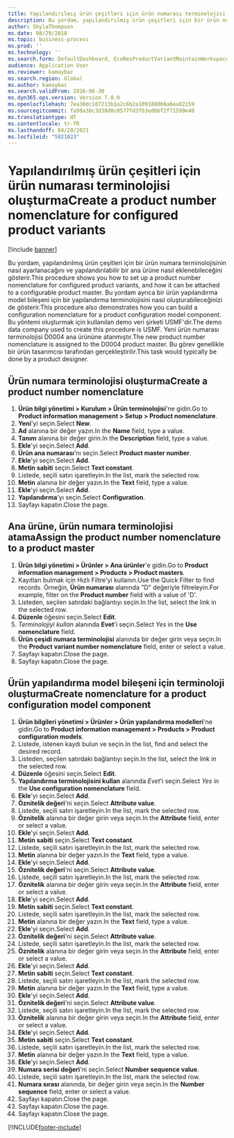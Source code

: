 ```yaml
---
title: Yapılandırılmış ürün çeşitleri için ürün numarası terminolojisi oluşturma
description: Bu yordam, yapılandırılmış ürün çeşitleri için bir ürün numara terminolojisinin nasıl ayarlanacağını ve yapılandırılabilir bir ana ürüne nasıl eklenebileceğini gösterir.
author: ShylaThompson
ms.date: 08/29/2018
ms.topic: business-process
ms.prod: ''
ms.technology: ''
ms.search.form: DefaultDashboard, EcoResProductVariantMaintainWorkspace, EcoResNomenclature, EcoResProductListPage, EcoResProductDetails, PCProductConfigurationModelListPage, PCProductConfigurationModelDetails
audience: Application User
ms.reviewer: kamaybac
ms.search.region: Global
ms.author: kamaybac
ms.search.validFrom: 2016-06-30
ms.dyn365.ops.version: Version 7.0.0
ms.openlocfilehash: 7ea30dc107213b1a2c6b2a109188066a6ea82159
ms.sourcegitcommit: fa99a36c3d30d0c0577fd3f63ed6bf2f71599e40
ms.translationtype: HT
ms.contentlocale: tr-TR
ms.lasthandoff: 04/20/2021
ms.locfileid: "5921023"
---
```

# <a name="create-a-product-number-nomenclature-for-configured-product-variants"></a><span data-ttu-id="3395a-103">Yapılandırılmış ürün çeşitleri için ürün numarası terminolojisi oluşturma</span><span class="sxs-lookup"><span data-stu-id="3395a-103">Create a product number nomenclature for configured product variants</span></span>

[!include [banner](../../includes/banner.md)]

<span data-ttu-id="3395a-104">Bu yordam, yapılandırılmış ürün çeşitleri için bir ürün numara terminolojisinin nasıl ayarlanacağını ve yapılandırılabilir bir ana ürüne nasıl eklenebileceğini gösterir.</span><span class="sxs-lookup"><span data-stu-id="3395a-104">This procedure shows you how to set up a product number nomenclature for configured product variants, and how it can be attached to a configurable product master.</span></span> <span data-ttu-id="3395a-105">Bu yordam ayrıca bir ürün yapılandırma model bileşeni için bir yapılandırma terminolojisini nasıl oluşturabileceğinizi de gösterir.</span><span class="sxs-lookup"><span data-stu-id="3395a-105">This procedure also demonstrates how you can build a configuration nomenclature for a product configuration model component.</span></span> <span data-ttu-id="3395a-106">Bu yöntemi oluşturmak için kullanılan demo veri şirketi USMF'dir.</span><span class="sxs-lookup"><span data-stu-id="3395a-106">The demo data company used to create this procedure is USMF.</span></span> <span data-ttu-id="3395a-107">Yeni ürün numarası terminolojisi D0004 ana ürününe atanmıştır.</span><span class="sxs-lookup"><span data-stu-id="3395a-107">The new product number nomenclature is assigned to the D0004 product master.</span></span> <span data-ttu-id="3395a-108">Bu görev genellikle bir ürün tasarımcısı tarafından gerçekleştirilir.</span><span class="sxs-lookup"><span data-stu-id="3395a-108">This task would typically be done by a product designer.</span></span>

## <a name="create-a-product-number-nomenclature"></a><span data-ttu-id="3395a-109">Ürün numara terminolojisi oluşturma</span><span class="sxs-lookup"><span data-stu-id="3395a-109">Create a product number nomenclature</span></span>

1. <span data-ttu-id="3395a-110">**Ürün bilgi yönetimi \> Kurulum \> Ürün terminolojisi**'ne gidin.</span><span class="sxs-lookup"><span data-stu-id="3395a-110">Go to **Product information management \> Setup \> Product nomenclature**.</span></span>
1. <span data-ttu-id="3395a-111">**Yeni**'yi seçin.</span><span class="sxs-lookup"><span data-stu-id="3395a-111">Select **New**.</span></span>
1. <span data-ttu-id="3395a-112">**Ad** alanına bir değer yazın.</span><span class="sxs-lookup"><span data-stu-id="3395a-112">In the **Name** field, type a value.</span></span>
1. <span data-ttu-id="3395a-113">**Tanım** alanına bir değer girin.</span><span class="sxs-lookup"><span data-stu-id="3395a-113">In the **Description** field, type a value.</span></span>
1. <span data-ttu-id="3395a-114">**Ekle**'yi seçin.</span><span class="sxs-lookup"><span data-stu-id="3395a-114">Select **Add**.</span></span>
1. <span data-ttu-id="3395a-115">**Ürün ana numarası**'nı seçin.</span><span class="sxs-lookup"><span data-stu-id="3395a-115">Select **Product master number**.</span></span>
1. <span data-ttu-id="3395a-116">**Ekle**'yi seçin.</span><span class="sxs-lookup"><span data-stu-id="3395a-116">Select **Add**.</span></span>
1. <span data-ttu-id="3395a-117">**Metin sabiti** seçin.</span><span class="sxs-lookup"><span data-stu-id="3395a-117">Select **Text constant**.</span></span>
1. <span data-ttu-id="3395a-118">Listede, seçili satırı işaretleyin.</span><span class="sxs-lookup"><span data-stu-id="3395a-118">In the list, mark the selected row.</span></span>
1. <span data-ttu-id="3395a-119">**Metin** alanına bir değer yazın.</span><span class="sxs-lookup"><span data-stu-id="3395a-119">In the **Text** field, type a value.</span></span>
1. <span data-ttu-id="3395a-120">**Ekle**'yi seçin.</span><span class="sxs-lookup"><span data-stu-id="3395a-120">Select **Add**.</span></span>
1. <span data-ttu-id="3395a-121">**Yapılandırma**'yı seçin.</span><span class="sxs-lookup"><span data-stu-id="3395a-121">Select **Configuration**.</span></span>
1. <span data-ttu-id="3395a-122">Sayfayı kapatın.</span><span class="sxs-lookup"><span data-stu-id="3395a-122">Close the page.</span></span>

## <a name="assign-the-product-number-nomenclature-to-a-product-master"></a><span data-ttu-id="3395a-123">Ana ürüne, ürün numara terminolojisi atama</span><span class="sxs-lookup"><span data-stu-id="3395a-123">Assign the product number nomenclature to a product master</span></span>

1. <span data-ttu-id="3395a-124">**Ürün bilgi yönetimi \> Ürünler \> Ana ürünler**'e gidin.</span><span class="sxs-lookup"><span data-stu-id="3395a-124">Go to **Product information management \> Products \> Product masters**.</span></span>
1. <span data-ttu-id="3395a-125">Kayıtları bulmak için Hızlı Filtre'yi kullanın.</span><span class="sxs-lookup"><span data-stu-id="3395a-125">Use the Quick Filter to find records.</span></span> <span data-ttu-id="3395a-126">Örneğin, **Ürün numarası** alanında "D" değeriyle filtreleyin.</span><span class="sxs-lookup"><span data-stu-id="3395a-126">For example, filter on the **Product number** field with a value of 'D'.</span></span>
1. <span data-ttu-id="3395a-127">Listeden, seçilen satırdaki bağlantıyı seçin.</span><span class="sxs-lookup"><span data-stu-id="3395a-127">In the list, select the link in the selected row.</span></span>
1. <span data-ttu-id="3395a-128">**Düzenle** öğesini seçin.</span><span class="sxs-lookup"><span data-stu-id="3395a-128">Select **Edit**.</span></span>
1. <span data-ttu-id="3395a-129">*Terminolojiyi kullan* alanında **Evet**'i seçin.</span><span class="sxs-lookup"><span data-stu-id="3395a-129">Select *Yes* in the **Use nomenclature** field.</span></span>
1. <span data-ttu-id="3395a-130">**Ürün çeşidi numara terminolojisi** alanında bir değer girin veya seçin.</span><span class="sxs-lookup"><span data-stu-id="3395a-130">In the **Product variant number nomenclature** field, enter or select a value.</span></span>
1. <span data-ttu-id="3395a-131">Sayfayı kapatın.</span><span class="sxs-lookup"><span data-stu-id="3395a-131">Close the page.</span></span>
1. <span data-ttu-id="3395a-132">Sayfayı kapatın.</span><span class="sxs-lookup"><span data-stu-id="3395a-132">Close the page.</span></span>

## <a name="create-nomenclature-for-a-product-configuration-model-component"></a><span data-ttu-id="3395a-133">Ürün yapılandırma model bileşeni için terminoloji oluşturma</span><span class="sxs-lookup"><span data-stu-id="3395a-133">Create nomenclature for a product configuration model component</span></span>

1. <span data-ttu-id="3395a-134">**Ürün bilgileri yönetimi \> Ürünler \> Ürün yapılandırma modelleri**'ne gidin.</span><span class="sxs-lookup"><span data-stu-id="3395a-134">Go to **Product information management \> Products \> Product configuration models**.</span></span>
1. <span data-ttu-id="3395a-135">Listede, istenen kaydı bulun ve seçin.</span><span class="sxs-lookup"><span data-stu-id="3395a-135">In the list, find and select the desired record.</span></span>
1. <span data-ttu-id="3395a-136">Listeden, seçilen satırdaki bağlantıyı seçin.</span><span class="sxs-lookup"><span data-stu-id="3395a-136">In the list, select the link in the selected row.</span></span>
1. <span data-ttu-id="3395a-137">**Düzenle** öğesini seçin.</span><span class="sxs-lookup"><span data-stu-id="3395a-137">Select **Edit**.</span></span>
1. <span data-ttu-id="3395a-138">**Yapılandırma terminolojisini kullan** alanında *Evet*'i seçin.</span><span class="sxs-lookup"><span data-stu-id="3395a-138">Select *Yes* in the **Use configuration nomenclature** field.</span></span>
1. <span data-ttu-id="3395a-139">**Ekle**'yi seçin.</span><span class="sxs-lookup"><span data-stu-id="3395a-139">Select **Add**.</span></span>
1. <span data-ttu-id="3395a-140">**Öznitelik değeri**'ni seçin.</span><span class="sxs-lookup"><span data-stu-id="3395a-140">Select **Attribute value**.</span></span>
1. <span data-ttu-id="3395a-141">Listede, seçili satırı işaretleyin.</span><span class="sxs-lookup"><span data-stu-id="3395a-141">In the list, mark the selected row.</span></span>
1. <span data-ttu-id="3395a-142">**Öznitelik** alanına bir değer girin veya seçin.</span><span class="sxs-lookup"><span data-stu-id="3395a-142">In the **Attribute** field, enter or select a value.</span></span>
1. <span data-ttu-id="3395a-143">**Ekle**'yi seçin.</span><span class="sxs-lookup"><span data-stu-id="3395a-143">Select **Add**.</span></span>
1. <span data-ttu-id="3395a-144">**Metin sabiti** seçin.</span><span class="sxs-lookup"><span data-stu-id="3395a-144">Select **Text constant**.</span></span>
1. <span data-ttu-id="3395a-145">Listede, seçili satırı işaretleyin.</span><span class="sxs-lookup"><span data-stu-id="3395a-145">In the list, mark the selected row.</span></span>
1. <span data-ttu-id="3395a-146">**Metin** alanına bir değer yazın.</span><span class="sxs-lookup"><span data-stu-id="3395a-146">In the **Text** field, type a value.</span></span>
1. <span data-ttu-id="3395a-147">**Ekle**'yi seçin.</span><span class="sxs-lookup"><span data-stu-id="3395a-147">Select **Add**.</span></span>
1. <span data-ttu-id="3395a-148">**Öznitelik değeri**'ni seçin.</span><span class="sxs-lookup"><span data-stu-id="3395a-148">Select **Attribute value**.</span></span>
1. <span data-ttu-id="3395a-149">Listede, seçili satırı işaretleyin.</span><span class="sxs-lookup"><span data-stu-id="3395a-149">In the list, mark the selected row.</span></span>
1. <span data-ttu-id="3395a-150">**Öznitelik** alanına bir değer girin veya seçin.</span><span class="sxs-lookup"><span data-stu-id="3395a-150">In the **Attribute** field, enter or select a value.</span></span>
1. <span data-ttu-id="3395a-151">**Ekle**'yi seçin.</span><span class="sxs-lookup"><span data-stu-id="3395a-151">Select **Add**.</span></span>
1. <span data-ttu-id="3395a-152">**Metin sabiti** seçin.</span><span class="sxs-lookup"><span data-stu-id="3395a-152">Select **Text constant**.</span></span>
1. <span data-ttu-id="3395a-153">Listede, seçili satırı işaretleyin.</span><span class="sxs-lookup"><span data-stu-id="3395a-153">In the list, mark the selected row.</span></span>
1. <span data-ttu-id="3395a-154">**Metin** alanına bir değer yazın.</span><span class="sxs-lookup"><span data-stu-id="3395a-154">In the **Text** field, type a value.</span></span>
1. <span data-ttu-id="3395a-155">**Ekle**'yi seçin.</span><span class="sxs-lookup"><span data-stu-id="3395a-155">Select **Add**.</span></span>
1. <span data-ttu-id="3395a-156">**Öznitelik değeri**'ni seçin.</span><span class="sxs-lookup"><span data-stu-id="3395a-156">Select **Attribute value**.</span></span>
1. <span data-ttu-id="3395a-157">Listede, seçili satırı işaretleyin.</span><span class="sxs-lookup"><span data-stu-id="3395a-157">In the list, mark the selected row.</span></span>
1. <span data-ttu-id="3395a-158">**Öznitelik** alanına bir değer girin veya seçin.</span><span class="sxs-lookup"><span data-stu-id="3395a-158">In the **Attribute** field, enter or select a value.</span></span>
1. <span data-ttu-id="3395a-159">**Ekle**'yi seçin.</span><span class="sxs-lookup"><span data-stu-id="3395a-159">Select **Add**.</span></span>
1. <span data-ttu-id="3395a-160">**Metin sabiti** seçin.</span><span class="sxs-lookup"><span data-stu-id="3395a-160">Select **Text constant**.</span></span>
1. <span data-ttu-id="3395a-161">Listede, seçili satırı işaretleyin.</span><span class="sxs-lookup"><span data-stu-id="3395a-161">In the list, mark the selected row.</span></span>
1. <span data-ttu-id="3395a-162">**Metin** alanına bir değer yazın.</span><span class="sxs-lookup"><span data-stu-id="3395a-162">In the **Text** field, type a value.</span></span>
1. <span data-ttu-id="3395a-163">**Ekle**'yi seçin.</span><span class="sxs-lookup"><span data-stu-id="3395a-163">Select **Add**.</span></span>
1. <span data-ttu-id="3395a-164">**Öznitelik değeri**'ni seçin.</span><span class="sxs-lookup"><span data-stu-id="3395a-164">Select **Attribute value**.</span></span>
1. <span data-ttu-id="3395a-165">Listede, seçili satırı işaretleyin.</span><span class="sxs-lookup"><span data-stu-id="3395a-165">In the list, mark the selected row.</span></span>
1. <span data-ttu-id="3395a-166">**Öznitelik** alanına bir değer girin veya seçin.</span><span class="sxs-lookup"><span data-stu-id="3395a-166">In the **Attribute** field, enter or select a value.</span></span>
1. <span data-ttu-id="3395a-167">**Ekle**'yi seçin.</span><span class="sxs-lookup"><span data-stu-id="3395a-167">Select **Add**.</span></span>
1. <span data-ttu-id="3395a-168">**Metin sabiti** seçin.</span><span class="sxs-lookup"><span data-stu-id="3395a-168">Select **Text constant**.</span></span>
1. <span data-ttu-id="3395a-169">Listede, seçili satırı işaretleyin.</span><span class="sxs-lookup"><span data-stu-id="3395a-169">In the list, mark the selected row.</span></span>
1. <span data-ttu-id="3395a-170">**Metin** alanına bir değer yazın.</span><span class="sxs-lookup"><span data-stu-id="3395a-170">In the **Text** field, type a value.</span></span>
1. <span data-ttu-id="3395a-171">**Ekle**'yi seçin.</span><span class="sxs-lookup"><span data-stu-id="3395a-171">Select **Add**.</span></span>
1. <span data-ttu-id="3395a-172">**Numara serisi değeri**'ni seçin.</span><span class="sxs-lookup"><span data-stu-id="3395a-172">Select **Number sequence value**.</span></span>
1. <span data-ttu-id="3395a-173">Listede, seçili satırı işaretleyin.</span><span class="sxs-lookup"><span data-stu-id="3395a-173">In the list, mark the selected row.</span></span>
1. <span data-ttu-id="3395a-174">**Numara sırası** alanında, bir değer girin veya seçin.</span><span class="sxs-lookup"><span data-stu-id="3395a-174">In the **Number sequence** field, enter or select a value.</span></span>
1. <span data-ttu-id="3395a-175">Sayfayı kapatın.</span><span class="sxs-lookup"><span data-stu-id="3395a-175">Close the page.</span></span>
1. <span data-ttu-id="3395a-176">Sayfayı kapatın.</span><span class="sxs-lookup"><span data-stu-id="3395a-176">Close the page.</span></span>
1. <span data-ttu-id="3395a-177">Sayfayı kapatın.</span><span class="sxs-lookup"><span data-stu-id="3395a-177">Close the page.</span></span>

[!INCLUDE[footer-include](../../../includes/footer-banner.md)]